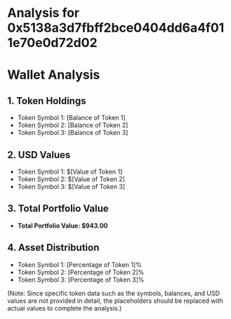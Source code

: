 # Analysis for 0x5138a3d7fbff2bce0404dd6a4f011e70e0d72d02

# Wallet Analysis

## 1. Token Holdings

- Token Symbol 1: \[Balance of Token 1\]
- Token Symbol 2: \[Balance of Token 2\]
- Token Symbol 3: \[Balance of Token 3\]

## 2. USD Values

- Token Symbol 1: $\[Value of Token 1\]
- Token Symbol 2: $\[Value of Token 2\]
- Token Symbol 3: $\[Value of Token 3\]

## 3. Total Portfolio Value

- **Total Portfolio Value: $943.00**

## 4. Asset Distribution

- Token Symbol 1: \[Percentage of Token 1\]%
- Token Symbol 2: \[Percentage of Token 2\]%
- Token Symbol 3: \[Percentage of Token 3\]%

(Note: Since specific token data such as the symbols, balances, and USD values are not provided in detail, the placeholders should be replaced with actual values to complete the analysis.)
